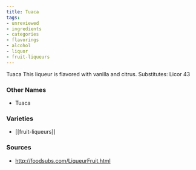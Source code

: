 ```yaml
---
title: Tuaca
tags:
- unreviewed
- ingredients
- categories
- flavorings
- alcohol
- liquor
- fruit-liqueurs
---
```

Tuaca This liqueur is flavored with vanilla and citrus. Substitutes: Licor 43

### Other Names

* Tuaca

### Varieties

* [[fruit-liqueurs]]

### Sources
* http://foodsubs.com/LiqueurFruit.html
